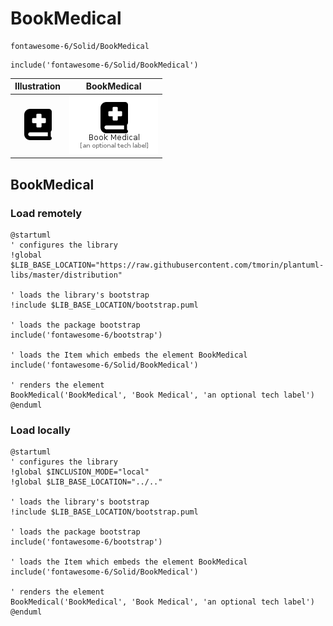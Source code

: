 # BookMedical


```text
fontawesome-6/Solid/BookMedical
```

```text
include('fontawesome-6/Solid/BookMedical')
```



| Illustration | BookMedical |
| :---: | :---: |
| ![illustration for Illustration](../../fontawesome-6/Solid/BookMedical.png) | ![illustration for BookMedical](../../fontawesome-6/Solid/BookMedical.Local.png) |




## BookMedical

### Load remotely
```plantuml
@startuml
' configures the library
!global $LIB_BASE_LOCATION="https://raw.githubusercontent.com/tmorin/plantuml-libs/master/distribution"

' loads the library's bootstrap
!include $LIB_BASE_LOCATION/bootstrap.puml

' loads the package bootstrap
include('fontawesome-6/bootstrap')

' loads the Item which embeds the element BookMedical
include('fontawesome-6/Solid/BookMedical')

' renders the element
BookMedical('BookMedical', 'Book Medical', 'an optional tech label')
@enduml
```

### Load locally
```plantuml
@startuml
' configures the library
!global $INCLUSION_MODE="local"
!global $LIB_BASE_LOCATION="../.."

' loads the library's bootstrap
!include $LIB_BASE_LOCATION/bootstrap.puml

' loads the package bootstrap
include('fontawesome-6/bootstrap')

' loads the Item which embeds the element BookMedical
include('fontawesome-6/Solid/BookMedical')

' renders the element
BookMedical('BookMedical', 'Book Medical', 'an optional tech label')
@enduml
```

